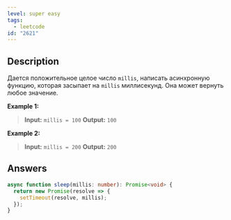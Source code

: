 ```yaml
---
level: super easy
tags:
  - leetcode
id: "2621"
---
```

## Description

Дается положительное целое число `millis`, написать асинхронную функцию, которая засыпает на `millis` миллисекунд. Она может вернуть любое значение.

**Example 1:**
>**Input:** `millis = 100`
>**Output:**  `100`

**Example 2:**
>**Input:** `millis = 200`
>**Output:**  `200`
## Answers

```typescript
async function sleep(millis: number): Promise<void> {
  return new Promise(resolve => {
    setTimeout(resolve, millis);
  });
}
```

